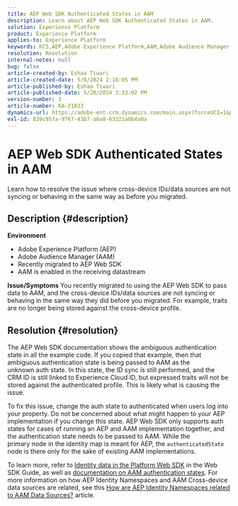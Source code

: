 ```yaml
---
title: AEP Web SDK Authenticated States in AAM
description: Learn about AEP Web SDK Authenticated States in AAM.
solution: Experience Platform
product: Experience Platform
applies-to: Experience Platform
keywords: KCS,AEP,Adobe Experience Platform,AAM,Adobe Audience Manager,authenticated state,identity map,Web SDK,Troubleshooting
resolution: Resolution
internal-notes: null
bug: false
article-created-by: Eshaa Tiwari
article-created-date: 5/8/2024 2:18:05 PM
article-published-by: Eshaa Tiwari
article-published-date: 5/28/2024 3:33:02 PM
version-number: 3
article-number: KA-21833
dynamics-url: https://adobe-ent.crm.dynamics.com/main.aspx?forceUCI=1&pagetype=entityrecord&etn=knowledgearticle&id=047c63c6-450d-ef11-9f8a-6045bd0201f5
exl-id: 839c95fa-9767-43b7-a6a8-63321a0b4a0a
---
```

# AEP Web SDK Authenticated States in AAM


Learn how to resolve the issue where cross-device IDs/data sources are not syncing or behaving in the same way as before you migrated.

## Description {#description}

<b>Environment</b>
- Adobe Experience Platform (AEP)
- Adobe Audience Manager (AAM)
- Recently migrated to AEP Web SDK
- AAM is enabled in the receiving datastream

<b>Issue/Symptoms</b>
You recently migrated to using the AEP Web SDK to pass data to AAM, and the cross-device IDs/data sources are not syncing or behaving in the same way they did before you migrated. For example, traits are no longer being stored against the cross-device profile.


## Resolution {#resolution}


The AEP Web SDK documentation shows the ambiguous authentication state in all the example code. If you copied that example, then that ambiguous authentication state is being passed to AAM as the unknown auth state. In this state, the ID sync is still performed, and the CRM ID is still linked to Experience Cloud ID, but expressed traits will not be stored against the authenticated profile. This is likely what is causing the issue.

To fix this issue, change the auth state to authenticated when users log into your property. Do not be concerned about what might happen to your AEP implementation if you change this state. AEP Web SDK only supports auth states for cases of running an AEP and AAM implementation together, and the authentication state needs to be passed to AAM. While the primary node in the identity map is meant for AEP, the `authenticatedState` node is there only for the sake of existing AAM implementations.

To learn more, refer to [Identity data in the Platform Web SDK](https://experienceleague.adobe.com/docs/experience-platform/edge/identity/overview.html) in the Web SDK Guide, as well as [documentation on AAM authentication states](https://experienceleague.adobe.com/docs/id-service/using/reference/authenticated-state.html?lang=en). For more information on how AEP Identity Namespaces and AAM Cross-device data sources are related, see this [How are AEP Identity Namespaces related to AAM Data Sources?](https://experienceleague.adobe.com/docs/experience-cloud-kcs/kbarticles/KA-21305.html) article.
